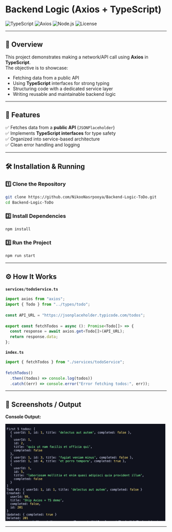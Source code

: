 # Backend Logic (Axios + TypeScript)

![TypeScript](https://img.shields.io/badge/TypeScript-5.0-blue?style=flat-square&logo=typescript)
![Axios](https://img.shields.io/badge/Axios-HTTP%20Client-brightgreen?style=flat-square&logo=axios)
![Node.js](https://img.shields.io/badge/Node.js-18.x-green?style=flat-square&logo=node.js)
![License](https://img.shields.io/badge/license-MIT-orange?style=flat-square)

---

## 📖 Overview
This project demonstrates making a network/API call using **Axios** in **TypeScript**.  
The objective is to showcase:
- Fetching data from a public API
- Using **TypeScript** interfaces for strong typing
- Structuring code with a dedicated service layer
- Writing reusable and maintainable backend logic

---

## 🚀 Features
✅ Fetches data from a **public API** (`JSONPlaceholder`)  
✅ Implements **TypeScript interfaces** for type safety  
✅ Organized into service-based architecture  
✅ Clean error handling and logging  

---

## 🛠️ Installation & Running

### 1️⃣ Clone the Repository
```bash
git clone https://github.com/NikooNasrpooya/Backend-Logic-ToDo.git
cd Backend-Logic-ToDo
```

### 2️⃣ Install Dependencies
```bash
npm install
```

### 3️⃣ Run the Project
```bash
npm run start
```

---

## ⚙️ How It Works
**`services/todoService.ts`**
```ts
import axios from "axios";
import { Todo } from "../types/todo";

const API_URL = "https://jsonplaceholder.typicode.com/todos";

export const fetchTodos = async (): Promise<Todo[]> => {
  const response = await axios.get<Todo[]>(API_URL);
  return response.data;
};
```

**`index.ts`**
```ts
import { fetchTodos } from "./services/todoService";

fetchTodos()
  .then((todos) => console.log(todos))
  .catch((err) => console.error("Error fetching todos:", err));
```

---

## 📸 Screenshots / Output

**Console Output:**


<img src="./assets/ConsoleOutput.png" alt="Console Demo" width="500"/>

---
